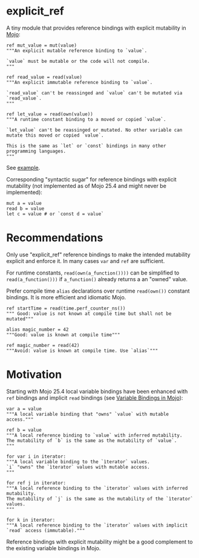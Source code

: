 # explicit_ref

A tiny module that provides reference bindings with explicit mutability in [Mojo](https://www.modular.com/mojo):

```mojo
ref mut_value = mut(value)
"""An explicit mutable reference binding to `value`.

`value` must be mutable or the code will not compile.
"""

ref read_value = read(value)
"""An explicit immutable reference binding to `value`.

`read_value` can't be reassinged and `value` can't be mutated via `read_value`.
"""

ref let_value = read(own(value))
"""A runtime constant binding to a moved or copied `value`.

`let_value` can't be reassinged or mutated. No other variable can mutate this moved or copied `value`.

This is the same as `let` or `const` bindings in many other programming languages.
"""
```
See [example](./example.mojo).

Corresponding "syntactic sugar" for reference bindings with explicit mutability (not implemented as of Mojo 25.4 and might never be implemented):

```mojo
mut a = value
read b = value
let c = value # or `const d = value`
```

# Recommendations

Only use "explicit_ref" reference bindings to make the intended mutability explicit and enforce it. In many cases `var` and `ref` are sufficient.

For runtime constants, `read(own(a_function())))` can be simplified to `read(a_function()))` if `a_function()` already returns a an "owned" value.

Prefer compile time `alias` declarations over runtime `read(own())` constant bindings. It is more efficient and idiomatic Mojo.

```mojo
ref startTime = read(time.perf_counter_ns())
""" Good: value is not known at compile time but shall not be mutated"""

alias magic_number = 42
"""Good: value is known at compile time"""

ref magic_number = read(42)
"""Avoid: value is known at compile time. Use `alias`"""
```

# Motivation

Starting with Mojo 25.4 local variable bindings have been enhanced with `ref` bindings and implicit `read` bindings (see [Variable Bindings in Mojo](https://github.com/modular/modular/blob/main/mojo/proposals/variable-bindings.md)):

```mojo
var a = value
"""A local variable binding that "owns" `value` with mutable access."""

ref b = value
"""A local reference binding to `value` with inferred mutability.
The mutability of `b` is the same as the mutability of `value`.
"""

for var i in iterator:
"""A local variable binding to the `ìterator` values.
`i` "owns" the `ìterator` values with mutable access.
"""

for ref j in iterator:
"""A local reference binding to the `iterator` values with inferred mutability.
The mutability of `j` is the same as the mutability of the `ìterator` values.
"""

for k in iterator:
"""A local reference binding to the `iterator` values with implicit `read` access (immutable)."""
```

Reference bindings with explicit mutability might be a good complement to the existing variable bindings in Mojo.
